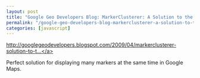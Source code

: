 ```yaml
---
layout: post
title: "Google Geo Developers Blog: MarkerClusterer: A Solution to the Too Many Markers Problem"
permalink: "/google-geo-developers-blog-markerclusterer-a-solution-to-the-too-many-markers-problem"
categories: [javascript]
---
```


<a href="http://googlegeodevelopers.blogspot.com/2009/04/markerclusterer-solution-to-too-many.html">http://googlegeodevelopers.blogspot.com/2009/04/markerclusterer-solution-to-t...</a>

Perfect solution for displaying many markers at the same time in Google Maps.
